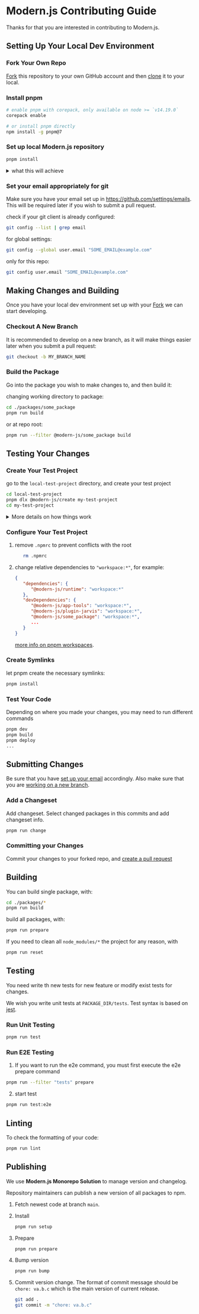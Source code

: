 # Modern.js Contributing Guide

Thanks for that you are interested in contributing to Modern.js.

## Setting Up Your Local Dev Environment

### Fork Your Own Repo
[Fork](https://help.github.com/articles/fork-a-repo/) this repository to your
own GitHub account and then
[clone](https://help.github.com/articles/cloning-a-repository/) it to your
local.

### Install pnpm

```zsh
# enable pnpm with corepack, only available on node >= `v14.19.0`
corepack enable

# or install pnpm directly
npm install -g pnpm@7
```

### Set up local Modern.js repository

```zsh
pnpm install
```

<details>
   <summary>
   what this will achieve
   </summary>

- install all dependencies
- create symlinks between necessary packages in the monorepo
- run `prepare` script, building all packages (this will take some time, but is necessary to ensure all package dependencies are built and available)

A full rebuild of all packages is generally not needed after this. Should a new feature you are developing require an updated version of another package, building those necessary dependencies is usually enough.
</details>

### Set your email appropriately for git

Make sure you have your email set up in <https://github.com/settings/emails>. This will be required later if you wish to submit a pull request.

check if your git client is already configured:

```zsh
git config --list | grep email
```

for global settings:

```zsh
git config --global user.email "SOME_EMAIL@example.com"
```

only for this repo:

```zsh
git config user.email "SOME_EMAIL@example.com"
```

## Making Changes and Building

Once you have your local dev environment set up with your [Fork](https://help.github.com/articles/fork-a-repo/) we can start developing.

### Checkout A New Branch

It is recommended to develop on a new branch, as it will make things easier later when you submit a pull request:

```zsh
git checkout -b MY_BRANCH_NAME
```

### Build the Package

Go into the package you wish to make changes to, and then build it:

changing working directory to package:

```zsh
cd ./packages/some_package
pnpm run build
```

or at repo root:

```zsh
pnpm run --filter @modern-js/some_package build
```

## Testing Your Changes

### Create Your Test Project

go to the `local-test-project` directory, and create your test project

```zsh
cd local-test-project
pnpm dlx @modern-js/create my-test-project
cd my-test-project
```

<details>
   <summary>
   More details on how things work
   </summary>

   Subdirectories of `local-test-project` directory is ignored by `.gitignore` file, and thus we can safely use it as a playground for the code we are developing. Furthermore, the `local-test-project/pnpm-workspace.yaml` file helps pnpm symlink dependencies in our test project to the built files in the main monorepo. Here is more info on [pnpm Workspaces](https://pnpm.io/workspaces).
</details>

### Configure Your Test Project

1. remove `.npmrc` to prevent conflicts with the root

   ```zsh
      rm .npmrc
   ```

2. change relative dependencies to `"workspace:*"`, for example:

   ```json
   {
      "dependencies": {
         "@modern-js/runtime": "workspace:*"
      },
      "devDependencies": {
         "@modern-js/app-tools": "workspace:*",
         "@modern-js/plugin-jarvis": "workspace:*",
         "@modern-js/some_package": "workspace:*",
         ...
      }
   }
   ```

   [more info on pnpm workspaces](https://pnpm.io/workspaces).

### Create Symlinks

let pnpm create the necessary symlinks:

```zsh
pnpm install
```

### Test Your Code

Depending on where you made your changes, you may need to run different commands

```zsh
pnpm dev
pnpm build
pnpm deploy
...
```

## Submitting Changes

Be sure that you have [set up your email](#set-your-email-appropriately-for-git) accordingly. Also make sure that you are [working on a new branch](#checkout-a-new-branch).

### Add a Changeset

Add changeset. Select changed packages in this commits and add changeset info.

```zsh
pnpm run change
```

### Committing your Changes

Commit your changes to your forked repo, and [create a pull request](https://help.github.com/articles/creating-a-pull-request/)


## Building

You can build single package, with:

```zsh
cd ./packages/*
pnpm run build
```

build all packages, with:

```zsh
pnpm run prepare
```

If you need to clean all `node_modules/*` the project for any reason, with

```zsh
pnpm run reset
```

## Testing

You need write th new tests for new feature or modify exist tests for changes.

We wish you write unit tests at `PACKAGE_DIR/tests`. Test syntax is based on [jest](https://jestjs.io/).

### Run Unit Testing

```sh
pnpm run test
```

### Run E2E Testing

1. If you want to run the e2e command, you must first execute the e2e prepare command

```sh
pnpm run --filter "tests" prepare
```

2. start test

```sh
pnpm run test:e2e
```

## Linting

To check the formatting of your code:

```zsh
pnpm run lint
```

## Publishing

We use **Modern.js Monorepo Solution** to manage version and changelog.

Repository maintainers can publish a new version of all packages to npm.

1. Fetch newest code at branch `main`.
2. Install

   ```zsh
   pnpm run setup
   ```

3. Prepare

   ```zsh
   pnpm run prepare
   ```

4. Bump version

   ```zsh
   pnpm run bump
   ```

5. Commit version change. The format of commit message should be `chore: va.b.c` which is the main version of current release.

   ```zsh
   git add .
   git commit -m "chore: va.b.c"
   ```
